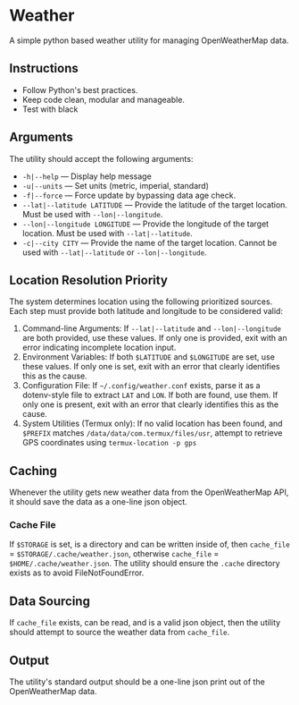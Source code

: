 # Weather

A simple python based weather utility for managing OpenWeatherMap data.

## Instructions

- Follow Python's best practices.
- Keep code clean, modular and manageable.
- Test with black

## Arguments

The utility should accept the following arguments:

- `-h|--help` — Display help message
- `-u|--units` — Set units (metric, imperial, standard)
- `-f|--force` — Force update by bypassing data age check.
- `--lat|--latitude LATITUDE` — Provide the latitude of the target location. Must be used with `--lon|--longitude`.
- `--lon|--longitude LONGITUDE` — Provide the longitude of the target location. Must be used with `--lat|--latitude`.
- `-c|--city CITY` — Provide the name of the target location. Cannot be used with `--lat|--latitude` or `--lon|--longitude`.

## Location Resolution Priority

The system determines location using the following prioritized sources. Each step must provide both latitude and longitude to be considered valid:

1. Command-line Arguments: If `--lat|--latitude` and `--lon|--longitude` are both provided, use these values. If only one is provided, exit with an error indicating incomplete location input.
2. Environment Variables: If both `$LATITUDE` and `$LONGITUDE` are set, use these values. If only one is set, exit with an error that clearly identifies this as the cause.
3. Configuration File: If `~/.config/weather.conf` exists, parse it as a dotenv-style file to extract `LAT` and `LON`. If both are found, use them. If only one is present, exit with an error that clearly identifies this as the cause.
4. System Utilities (Termux only): If no valid location has been found, and `$PREFIX` matches `/data/data/com.termux/files/usr`, attempt to retrieve GPS coordinates using `termux-location -p gps`

## Caching

Whenever the utility gets new weather data from the OpenWeatherMap API, it should save the data as a one-line json object.

### Cache File

If `$STORAGE` is set, is a directory and can be written inside of, then `cache_file` = `$STORAGE/.cache/weather.json`, otherwise `cache_file` = `$HOME/.cache/weather.json`.
The utility should ensure the `.cache` directory exists as to avoid FileNotFoundError.

## Data Sourcing

If `cache_file` exists, can be read, and is a valid json object, then the utility should attempt to source the weather data from `cache_file`.

## Output

The utility's standard output should be a one-line json print out of the OpenWeatherMap data.
